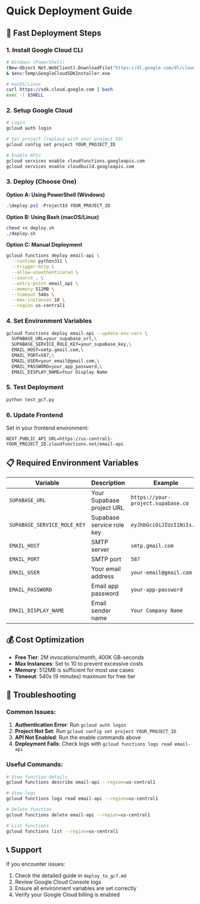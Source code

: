 # Quick Deployment Guide

## 🚀 Fast Deployment Steps

### 1. Install Google Cloud CLI
```bash
# Windows (PowerShell)
(New-Object Net.WebClient).DownloadFile("https://dl.google.com/dl/cloudsdk/channels/rapid/GoogleCloudSDKInstaller.exe", "$env:Temp\GoogleCloudSDKInstaller.exe")
& $env:Temp\GoogleCloudSDKInstaller.exe

# macOS/Linux
curl https://sdk.cloud.google.com | bash
exec -l $SHELL
```

### 2. Setup Google Cloud
```bash
# Login
gcloud auth login

# Set project (replace with your project ID)
gcloud config set project YOUR_PROJECT_ID

# Enable APIs
gcloud services enable cloudfunctions.googleapis.com
gcloud services enable cloudbuild.googleapis.com
```

### 3. Deploy (Choose One)

**Option A: Using PowerShell (Windows)**
```powershell
.\deploy.ps1 -ProjectId YOUR_PROJECT_ID
```

**Option B: Using Bash (macOS/Linux)**
```bash
chmod +x deploy.sh
./deploy.sh
```

**Option C: Manual Deployment**
```bash
gcloud functions deploy email-api \
  --runtime python311 \
  --trigger-http \
  --allow-unauthenticated \
  --source . \
  --entry-point email_api \
  --memory 512MB \
  --timeout 540s \
  --max-instances 10 \
  --region us-central1
```

### 4. Set Environment Variables
```bash
gcloud functions deploy email-api --update-env-vars \
  SUPABASE_URL=your_supabase_url,\
  SUPABASE_SERVICE_ROLE_KEY=your_supabase_key,\
  EMAIL_HOST=smtp.gmail.com,\
  EMAIL_PORT=587,\
  EMAIL_USER=your_email@gmail.com,\
  EMAIL_PASSWORD=your_app_password,\
  EMAIL_DISPLAY_NAME=Your Display Name
```

### 5. Test Deployment
```bash
python test_gcf.py
```

### 6. Update Frontend
Set in your frontend environment:
```
NEXT_PUBLIC_API_URL=https://us-central1-YOUR_PROJECT_ID.cloudfunctions.net/email-api
```

## 📋 Required Environment Variables

| Variable | Description | Example |
|----------|-------------|---------|
| `SUPABASE_URL` | Your Supabase project URL | `https://your-project.supabase.co` |
| `SUPABASE_SERVICE_ROLE_KEY` | Supabase service role key | `eyJhbGciOiJIUzI1NiIs...` |
| `EMAIL_HOST` | SMTP server | `smtp.gmail.com` |
| `EMAIL_PORT` | SMTP port | `587` |
| `EMAIL_USER` | Your email address | `your-email@gmail.com` |
| `EMAIL_PASSWORD` | Email app password | `your-app-password` |
| `EMAIL_DISPLAY_NAME` | Email sender name | `Your Company Name` |

## 💰 Cost Optimization

- **Free Tier**: 2M invocations/month, 400K GB-seconds
- **Max Instances**: Set to 10 to prevent excessive costs
- **Memory**: 512MB is sufficient for most use cases
- **Timeout**: 540s (9 minutes) maximum for free tier

## 🔧 Troubleshooting

### Common Issues:
1. **Authentication Error**: Run `gcloud auth login`
2. **Project Not Set**: Run `gcloud config set project YOUR_PROJECT_ID`
3. **API Not Enabled**: Run the enable commands above
4. **Deployment Fails**: Check logs with `gcloud functions logs read email-api`

### Useful Commands:
```bash
# View function details
gcloud functions describe email-api --region=us-central1

# View logs
gcloud functions logs read email-api --region=us-central1

# Delete function
gcloud functions delete email-api --region=us-central1

# List functions
gcloud functions list --region=us-central1
```

## 📞 Support

If you encounter issues:
1. Check the detailed guide in `deploy_to_gcf.md`
2. Review Google Cloud Console logs
3. Ensure all environment variables are set correctly
4. Verify your Google Cloud billing is enabled 